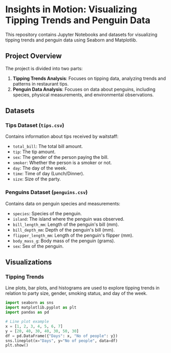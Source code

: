# Insights in Motion: Visualizing Tipping Trends and Penguin Data

This repository contains Jupyter Notebooks and datasets for visualizing tipping trends and penguin data using Seaborn and Matplotlib.

## Project Overview

The project is divided into two parts:

1. **Tipping Trends Analysis**: Focuses on tipping data, analyzing trends and patterns in restaurant tips.
2. **Penguin Data Analysis**: Focuses on data about penguins, including species, physical measurements, and environmental observations.

## Datasets

### Tips Dataset (`tips.csv`)

Contains information about tips received by waitstaff:
- `total_bill`: The total bill amount.
- `tip`: The tip amount.
- `sex`: The gender of the person paying the bill.
- `smoker`: Whether the person is a smoker or not.
- `day`: The day of the week.
- `time`: Time of day (Lunch/Dinner).
- `size`: Size of the party.

### Penguins Dataset (`penguins.csv`)

Contains data on penguin species and measurements:
- `species`: Species of the penguin.
- `island`: The island where the penguin was observed.
- `bill_length_mm`: Length of the penguin's bill (mm).
- `bill_depth_mm`: Depth of the penguin's bill (mm).
- `flipper_length_mm`: Length of the penguin's flipper (mm).
- `body_mass_g`: Body mass of the penguin (grams).
- `sex`: Sex of the penguin.

## Visualizations

### Tipping Trends  
Line plots, bar plots, and histograms are used to explore tipping trends in relation to party size, gender, smoking status, and day of the week.

```python
import seaborn as sns
import matplotlib.pyplot as plt
import pandas as pd

# Line plot example
x = [1, 2, 3, 4, 5, 6, 7]
y = [20, 40, 30, 40, 30, 50, 30]
df = pd.DataFrame({"Days": x, "No of people": y})
sns.lineplot(x="Days", y="No of people", data=df)
plt.show()


